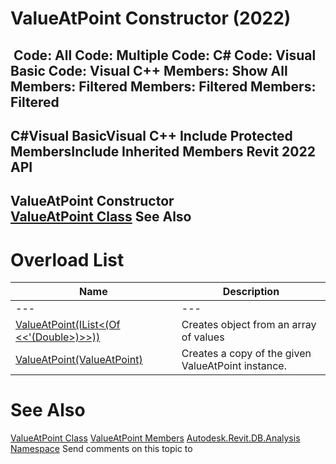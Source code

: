 # ValueAtPoint Constructor (2022)

﻿
 Code: All Code: Multiple Code: C# Code: Visual Basic Code: Visual C++  Members: Show All Members: Filtered Members: Filtered Members: Filtered   
---  
C#Visual BasicVisual C++
Include Protected MembersInclude Inherited Members
Revit 2022 API  
---  
ValueAtPoint Constructor   
[ValueAtPoint Class](00d82cae-806a-8145-5228-bb362c641790.md "ValueAtPoint Class") See Also  
---  
# Overload List
| Name | Description |
| --- | --- |
| --- | --- | --- |
| [ValueAtPoint(IList<(Of <<'(Double>)>>))](cd1cb171-039b-e444-ac26-8046d3940802.md "ValueAtPoint Constructor \(IList\(Double\)\)") | Creates object from an array of values |
| [ValueAtPoint(ValueAtPoint)](cf2172ca-1360-342b-bb6e-8d60c3be7b64.md "ValueAtPoint Constructor \(ValueAtPoint\)") | Creates a copy of the given ValueAtPoint instance. |

# See Also
[ValueAtPoint Class](00d82cae-806a-8145-5228-bb362c641790.md "ValueAtPoint Class")
[ValueAtPoint Members](bf423a60-fcaa-2e9e-b397-91c7e8a44134.md "ValueAtPoint Members")
[Autodesk.Revit.DB.Analysis Namespace](958e2e12-587d-f188-5d7b-f13d7dbfdf48.md "Autodesk.Revit.DB.Analysis Namespace")
Send comments on this topic to 